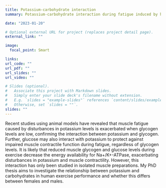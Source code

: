 ```yaml
---
title: Potassium-carbohydrate interaction
summary: Potassium-carbohydrate interaction during fatigue induced by high intensity exercise in females and males.

date: "2023-01-20"

# Optional external URL for project (replaces project detail page).
external_link: ""

image:
  focal_point: Smart

links:
url_code: ""
url_pdf: ""
url_slides: ""
url_video: ""

# Slides (optional).
#   Associate this project with Markdown slides.
#   Simply enter your slide deck's filename without extension.
#   E.g. `slides = "example-slides"` references `content/slides/example-slides.md`.
#   Otherwise, set `slides = ""`.
slides: ""
---
```


Recent studies using animal models have revealed that muscle fatigue caused by disturbances in potassium levels is exacerbated when glycogen levels are low, confirming the interaction between potassium and glycogen. Further, glucose may also interact with potassium to protect against impaired muscle contractile function during fatigue, regardless of glycogen levels. It is likely that reduced muscle glycogen and glucose levels during exercise decrease the energy availability for Na+/K+-ATPase, exacerbating disturbances in potassium and muscle contractility. However, this interaction has only been studied in isolated muscle preparations. My PhD thesis aims to investigate the relationship between potassium and carbohydrates in human exercise performance and whether this differs between females and males.